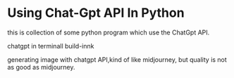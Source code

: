 # Using Chat-Gpt API In Python

this is collection of some python program which use the ChatGpt API.

  chatgpt in terminall build-innk


  generating image with chatgpt API,kind of like midjourney, but quality is not as good as midjourney.
  



